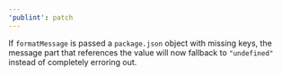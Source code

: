 ```yaml
---
'publint': patch
---
```


If `formatMessage` is passed a `package.json` object with missing keys, the message part that references the value will now fallback to `"undefined"` instead of completely erroring out.

